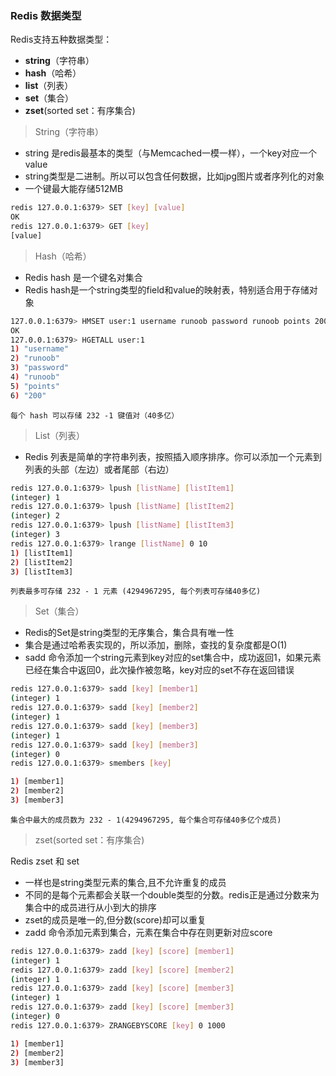 ### Redis 数据类型

Redis支持五种数据类型：
- **string**（字符串）
- **hash**（哈希）
- **list**（列表）
- **set**（集合）
- **zset**(sorted set：有序集合)

> String（字符串）

- string 是redis最基本的类型（与Memcached一模一样），一个key对应一个value
- string类型是二进制。所以可以包含任何数据，比如jpg图片或者序列化的对象
- 一个键最大能存储512MB
```bash
redis 127.0.0.1:6379> SET [key] [value]
OK
redis 127.0.0.1:6379> GET [key]
[value]
```

> Hash（哈希）

- Redis hash 是一个键名对集合
- Redis hash是一个string类型的field和value的映射表，特别适合用于存储对象
```bash
127.0.0.1:6379> HMSET user:1 username runoob password runoob points 200
OK
127.0.0.1:6379> HGETALL user:1
1) "username"
2) "runoob"
3) "password"
4) "runoob"
5) "points"
6) "200"
```
`每个 hash 可以存储 232 -1 键值对（40多亿）`

> List（列表）

- Redis 列表是简单的字符串列表，按照插入顺序排序。你可以添加一个元素到列表的头部（左边）或者尾部（右边）
```bash
redis 127.0.0.1:6379> lpush [listName] [listItem1]
(integer) 1
redis 127.0.0.1:6379> lpush [listName] [listItem2]
(integer) 2
redis 127.0.0.1:6379> lpush [listName] [listItem3]
(integer) 3
redis 127.0.0.1:6379> lrange [listName] 0 10
1) [listItem1]
2) [listItem2]
3) [listItem3]
```
`列表最多可存储 232 - 1 元素 (4294967295, 每个列表可存储40多亿)`

> Set（集合）

- Redis的Set是string类型的无序集合，集合具有唯一性
- 集合是通过哈希表实现的，所以添加，删除，查找的复杂度都是O(1)
- sadd 命令添加一个string元素到key对应的set集合中，成功返回1，如果元素已经在集合中返回0，此次操作被忽略，key对应的set不存在返回错误
```bash
redis 127.0.0.1:6379> sadd [key] [member1]
(integer) 1
redis 127.0.0.1:6379> sadd [key] [member2]
(integer) 1
redis 127.0.0.1:6379> sadd [key] [member3]
(integer) 1
redis 127.0.0.1:6379> sadd [key] [member3]
(integer) 0
redis 127.0.0.1:6379> smembers [key]

1) [member1]
2) [member2]
3) [member3]
```
`集合中最大的成员数为 232 - 1(4294967295, 每个集合可存储40多亿个成员)`

> zset(sorted set：有序集合)

Redis zset 和 set
- 一样也是string类型元素的集合,且不允许重复的成员
- 不同的是每个元素都会关联一个double类型的分数。redis正是通过分数来为集合中的成员进行从小到大的排序
- zset的成员是唯一的,但分数(score)却可以重复
- zadd 命令添加元素到集合，元素在集合中存在则更新对应score
```bash
redis 127.0.0.1:6379> zadd [key] [score] [member1]
(integer) 1
redis 127.0.0.1:6379> zadd [key] [score] [member2]
(integer) 1
redis 127.0.0.1:6379> zadd [key] [score] [member3]
(integer) 1
redis 127.0.0.1:6379> zadd [key] [score] [member3]
(integer) 0
redis 127.0.0.1:6379> ZRANGEBYSCORE [key] 0 1000

1) [member1]
2) [member2]
3) [member3]
```
